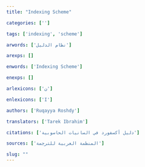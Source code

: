 ```yaml
---
title: "Indexing Scheme"

categories: ['']

tags: ['indexing', 'scheme']

arwords: ['نظام الدليل']

arexps: []

enwords: ['Indexing Scheme']

enexps: []

arlexicons: ['ن']

enlexicons: ['I']

authors: ['Ruqayya Roshdy']

translators: ['Tarek Ibrahim']

citations: ['دليل أكسفورد في السانيات الحاسوبية']

sources: ['المنظمة العربية للترجمة']

slug: ""
---
```

